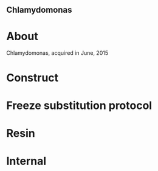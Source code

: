 ## Chlamydomonas

# About
Chlamydomonas, acquired in June, 2015

# Construct

# Freeze substitution protocol

# Resin

# Internal
